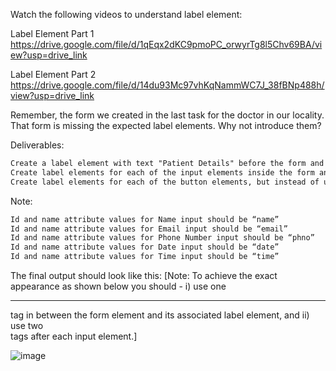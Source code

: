 Watch the following videos to understand label element:

Label Element Part 1  https://drive.google.com/file/d/1qEqx2dKC9pmoPC_orwyrTg8l5Chv69BA/view?usp=drive_link

Label Element Part 2  https://drive.google.com/file/d/14du93Mc97vhKqNammWC7J_38fBNp488h/view?usp=drive_link



Remember, the form we created in the last task for the doctor in our locality. That form is missing the expected label elements. Why not introduce them?



Deliverables:
```md
Create a label element with text "Patient Details" before the form and link it to the form we created in the last task with the help of some id.
Create label elements for each of the input elements inside the form and use ids to establish association between them.
Create label elements for each of the button elements, but instead of using ids, this time just enclose the buttons inside the label elements to establish association.
```

Note:
```md
Id and name attribute values for Name input should be “name”
Id and name attribute values for Email input should be “email”
Id and name attribute values for Phone Number input should be “phno”
Id and name attribute values for Date input should be “date”
Id and name attribute values for Time input should be “time”
```

The final output should look like this: [Note: To achieve the exact appearance as shown below you should - i) use one <hr> tag in between the form element and its associated label element, and ii) use two <br> tags after each input element.]

﻿![image](https://github.com/user-attachments/assets/cdd76ce6-06cf-4c49-bc20-4df7f37391a6)
